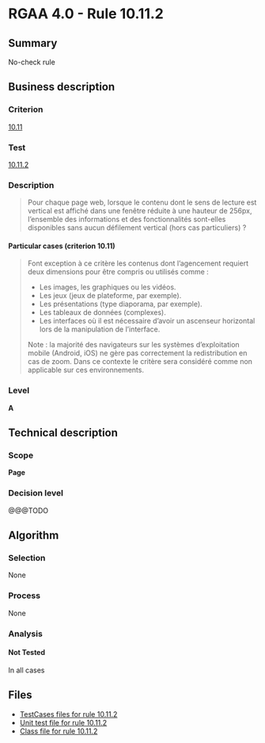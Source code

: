 # RGAA 4.0 - Rule 10.11.2

## Summary

No-check rule

## Business description

### Criterion

[10.11](https://www.numerique.gouv.fr/publications/rgaa-accessibilite/methode/criteres/#crit-10-11)

### Test

[10.11.2](https://www.numerique.gouv.fr/publications/rgaa-accessibilite/methode/criteres/#test-10-11-2)

### Description

> Pour chaque page web, lorsque le contenu dont le sens de lecture est vertical est affiché dans une fenêtre réduite à une hauteur de 256px, l’ensemble des informations et des fonctionnalités sont-elles disponibles sans aucun défilement vertical (hors cas particuliers) ?

#### Particular cases (criterion 10.11)

> Font exception à ce critère les contenus dont l’agencement requiert deux dimensions pour être compris ou utilisés comme :
> 
> * Les images, les graphiques ou les vidéos.
> * Les jeux (jeux de plateforme, par exemple).
> * Les présentations (type diaporama, par exemple).
> * Les tableaux de données (complexes).
> * Les interfaces où il est nécessaire d’avoir un ascenseur horizontal lors de la manipulation de l’interface.
> 
> Note : la majorité des navigateurs sur les systèmes d’exploitation mobile (Android, iOS) ne gère pas correctement la redistribution en cas de zoom. Dans ce contexte le critère sera considéré comme non applicable sur ces environnements.

### Level

**A**


## Technical description

### Scope

**Page**

### Decision level

@@@TODO


## Algorithm

### Selection

None

### Process

None

### Analysis

#### Not Tested

In all cases


## Files

- [TestCases files for rule 10.11.2](https://gitlab.com/asqatasun/Asqatasun/-/tree/v5/rules/rules-rgaa4.0/src/test/resources/testcases/rgaa40/Rgaa40Rule101102/)
- [Unit test file for rule 10.11.2](https://gitlab.com/asqatasun/Asqatasun/-/blob/v5/rules/rules-rgaa4.0/src/test/java/org/asqatasun/rules/rgaa40/Rgaa40Rule101102Test.java)
- [Class file for rule 10.11.2](https://gitlab.com/asqatasun/Asqatasun/-/blob/v5/rules/rules-rgaa4.0/src/main/java/org/asqatasun/rules/rgaa40/Rgaa40Rule101102.java)


